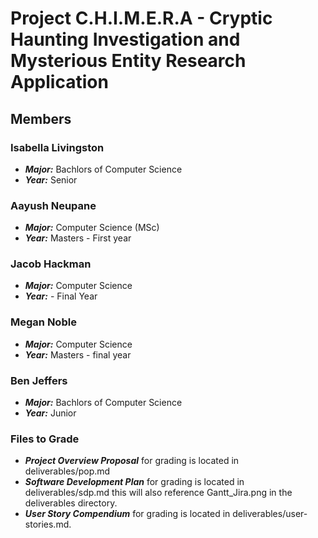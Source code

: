 # Project C.H.I.M.E.R.A - Cryptic Haunting Investigation and Mysterious Entity Research Application

## Members

### Isabella Livingston

- **_Major:_** Bachlors of Computer Science
- **_Year:_** Senior

### Aayush Neupane

- **_Major:_** Computer Science (MSc)
- **_Year:_** Masters - First year

### Jacob Hackman

- **_Major:_** Computer Science
- **_Year:_** - Final Year

### Megan Noble

- **_Major:_** Computer Science
- **_Year:_** Masters - final year

### Ben Jeffers

- **_Major:_** Bachlors of Computer Science
- **_Year:_** Junior

### Files to Grade

- **_Project Overview Proposal_** for grading is located in deliverables/pop.md
- **_Software Development Plan_** for grading is located in deliverables/sdp.md this will also reference Gantt_Jira.png in the deliverables directory.
- **_User Story Compendium_** for grading is located in deliverables/user-stories.md.
